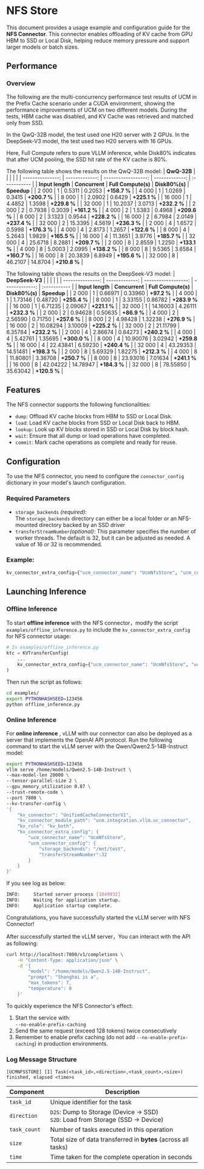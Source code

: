 # NFS Store

This document provides a usage example and configuration guide for the **NFS Connector**. This connector enables offloading of KV cache from GPU HBM to SSD or Local Disk, helping reduce memory pressure and support larger models or batch sizes.

## Performance

### Overview
The following are the multi-concurrency performance test results of UCM in the Prefix Cache scenario under a CUDA environment, showing the performance improvements of UCM on two different models.
During the tests, HBM cache was disabled, and KV Cache was retrieved and matched only from SSD.

In the QwQ-32B model, the test used one H20 server with 2 GPUs.
In the DeepSeek-V3 model, the test used two H20 servers with 16 GPUs.

Here, Full Compute refers to pure VLLM inference, while Disk80% indicates that after UCM pooling, the SSD hit rate of the KV cache is 80%.

The following table shows the results on the QwQ-32B model:
|      **QwQ-32B** |                |                     |                |              |
| ---------------: | -------------: | ------------------: | -------------: | :----------- |
| **Input length** | **Concurrent** | **Full Compute(s)** | **Disk80%(s)** | **Speedup**  |
|            2 000 |              1 |              0.5311 |         0.2053 | **+158.7 %** |
|            4 000 |              1 |              1.0269 |         0.3415 | **+200.7 %** |
|            8 000 |              1 |              2.0902 |         0.6429 | **+225.1 %** |
|           16 000 |              1 |              4.4852 |         1.3598 | **+229.8 %** |
|           32 000 |              1 |             10.2037 |         3.0713 | **+232.2 %** |
|            2 000 |              2 |              0.7938 |         0.3039 | **+161.2 %** |
|            4 000 |              2 |              1.5383 |         0.4968 | **+209.6 %** |
|            8 000 |              2 |              3.1323 |         0.9544 | **+228.2 %** |
|           16 000 |              2 |              6.7984 |         2.0149 | **+237.4 %** |
|           32 000 |              2 |             15.3395 |         4.5619 | **+236.3 %** |
|            2 000 |              4 |              1.6572 |         0.5998 | **+176.3 %** |
|            4 000 |              4 |              2.8173 |         1.2657 | **+122.6 %** |
|            8 000 |              4 |              5.2643 |         1.9829 | **+165.5 %** |
|           16 000 |              4 |             11.3651 |         3.9776 | **+185.7 %** |
|           32 000 |              4 |             25.6718 |         8.2881 | **+209.7 %** |
|            2 000 |              8 |              2.8559 |         1.2250 | **+133.1 %** |
|            4 000 |              8 |              5.0003 |         2.0995 | **+138.2 %** |
|            8 000 |              8 |              9.5365 |         3.6584 | **+160.7 %** |
|           16 000 |              8 |             20.3839 |         6.8949 | **+195.6 %** |
|           32 000 |              8 |             46.2107 |        14.8704 | **+210.8 %** |

The following table shows the results on the DeepSeek-V3 model:
|  **DeepSeek-V3** |                |                     |                |              |
| ---------------: | -------------: | ------------------: | -------------: | :----------- |
| **Input length** | **Concurrent** | **Full Compute(s)** | **Disk80%(s)** | **Speedup**  |
|            2 000 |              1 |             0.66971 |        0.33960 | **+97.2 %**  |
|            4 000 |              1 |             1.73146 |        0.48720 | **+255.4 %** |
|            8 000 |              1 |             3.33155 |        0.86782 | **+283.9 %** |
|           16 000 |              1 |             6.71235 |        2.09067 | **+221.1 %** |
|           32 000 |              1 |            14.16003 |        4.26111 | **+232.3 %** |
|            2 000 |              2 |             0.94628 |        0.50635 | **+86.9 %**  |
|            4 000 |              2 |             2.56590 |        0.71750 | **+257.6 %** |
|            8 000 |              2 |             4.98428 |        1.32238 | **+276.9 %** |
|           16 000 |              2 |            10.08294 |        3.10009 | **+225.2 %** |
|           32 000 |              2 |            21.11799 |        6.35784 | **+232.2 %** |
|            2 000 |              4 |             2.86674 |        0.84273 | **+240.2 %** |
|            4 000 |              4 |             5.42761 |        1.35695 | **+300.0 %** |
|            8 000 |              4 |            10.90076 |        3.02942 | **+259.8 %** |
|           16 000 |              4 |            22.43841 |        6.59230 | **+240.4 %** |
|           32 000 |              4 |            43.29353 |       14.51481 | **+198.3 %** |
|            2 000 |              8 |             5.69329 |        1.82275 | **+212.3 %** |
|            4 000 |              8 |            11.80801 |        3.36708 | **+250.7 %** |
|            8 000 |              8 |            23.93016 |        7.01634 | **+241.1 %** |
|           16 000 |              8 |            42.04222 |       14.78947 | **+184.3 %** |
|           32 000 |              8 |            78.55850 |       35.63042 | **+120.5 %** |

## Features

The NFS connector supports the following functionalities:

- `dump`: Offload KV cache blocks from HBM to SSD or Local Disk.
- `load`: Load KV cache blocks from SSD or Local Disk back to HBM.
- `lookup`: Look up KV blocks stored in SSD or Local Disk by block hash.
- `wait`: Ensure that all dump or load operations have completed.
- `commit`: Mark cache operations as complete and ready for reuse.

## Configuration

To use the NFS connector, you need to configure the `connector_config` dictionary in your model's launch configuration.

### Required Parameters

- `storage_backends` *(required)*:  
  The `storage_backends` directory can either be a local folder or an NFS-mounted directory backed by an SSD driver
- `transferStreamNumber`*(optional)*: 
  This parameter specifies the number of worker threads. The default is 32, but it can be adjusted as needed. A value of 16 or 32 is recommended.


### Example:

```python
kv_connector_extra_config={"ucm_connector_name": "UcmNfsStore", "ucm_connector_config":{"storage_backends": "/mnt/test1", "transferStreamNumber": 32}}
```

## Launching Inference

### Offline Inference

To start **offline inference** with the NFS connector，modify the script `examples/offline_inference.py` to include the `kv_connector_extra_config` for NFS connector usage:

```python
# In examples/offline_inference.py
ktc = KVTransferConfig(
    ...
    kv_connector_extra_config={"ucm_connector_name": "UcmNfsStore", "ucm_connector_config":{"storage_backends": "/mnt/test1", "transferStreamNumber": 32}}
)
```

Then run the script as follows:

```bash
cd examples/
export PYTHONHASHSEED=123456
python offline_inference.py
```

### Online Inference

For **online inference** , vLLM with our connector can also be deployed as a server that implements the OpenAI API protocol. Run the following command to start the vLLM server with the Qwen/Qwen2.5-14B-Instruct model:

```bash
export PYTHONHASHSEED=123456
vllm serve /home/models/Qwen2.5-14B-Instruct \
--max-model-len 20000 \
--tensor-parallel-size 2 \
--gpu_memory_utilization 0.87 \
--trust-remote-code \
--port 7800 \
--kv-transfer-config \
'{
    "kv_connector": "UnifiedCacheConnectorV1",
    "kv_connector_module_path": "ucm.integration.vllm.uc_connector",
    "kv_role": "kv_both",
    "kv_connector_extra_config": {
        "ucm_connector_name": "UcmNfsStore",
        "ucm_connector_config": {
            "storage_backends": "/mnt/test",
            "transferStreamNumber":32
        }
    }
}'
```

If you see log as below:

```bash
INFO:     Started server process [1049932]
INFO:     Waiting for application startup.
INFO:     Application startup complete.
```

Congratulations, you have successfully started the vLLM server with NFS Connector!

After successfully started the vLLM server，You can interact with the API as following:

```bash
curl http://localhost:7800/v1/completions \
    -H "Content-Type: application/json" \
    -d '{
        "model": "/home/models/Qwen2.5-14B-Instruct",
        "prompt": "Shanghai is a",
        "max_tokens": 7,
        "temperature": 0
    }'
```
To quickly experience the NFS Connector's effect:

1. Start the service with:  
   `--no-enable-prefix-caching`  
2. Send the same request (exceed 128 tokens) twice consecutively
3. Remember to enable prefix caching (do not add `--no-enable-prefix-caching`) in production environments.
### Log Message Structure
```plaintext
[UCMNFSSTORE] [I] Task(<task_id>,<direction>,<task_count>,<size>) finished, elapsed <time>s
```
| Component    | Description                                                                 |
|--------------|-----------------------------------------------------------------------------|
| `task_id`    | Unique identifier for the task                                              |
| `direction`  | `D2S`: Dump to Storage (Device → SSD)<br>`S2D`: Load from Storage (SSD → Device) |
| `task_count` | Number of tasks executed in this operation                                  |
| `size`       | Total size of data transferred in **bytes** (across all tasks)              |
| `time`       | Time taken for the complete operation in seconds                            |